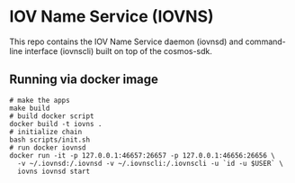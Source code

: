 # IOV Name Service (IOVNS)
This repo contains the IOV Name Service daemon (iovnsd) and command-line interface (iovnscli) built on top of the cosmos-sdk.

## Running via docker image
```shell script
# make the apps
make build
# build docker script
docker build -t iovns .
# initialize chain
bash scripts/init.sh
# run docker iovnsd
docker run -it -p 127.0.0.1:46657:26657 -p 127.0.0.1:46656:26656 \
  -v ~/.iovnsd:/.iovnsd -v ~/.iovnscli:/.iovnscli -u `id -u $USER` \
  iovns iovnsd start
```
